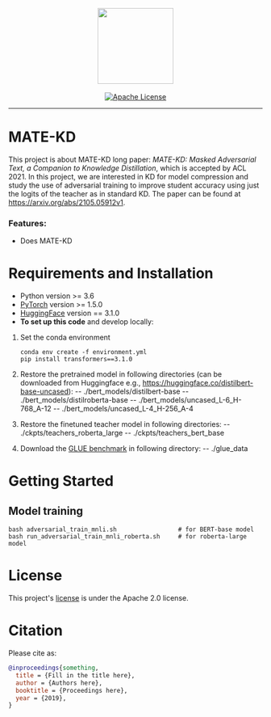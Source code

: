 <p align="center">
  <img src="https://avatars.githubusercontent.com/u/12619994?s=200&v=4" width="150">
  <br />
  <br />
  <a href="LICENSE"><img alt="Apache License" src="https://img.shields.io/badge/License-Apache%202.0-blue.svg" /></a>
</p>

--------------------------------------------------------------------------------

# MATE-KD 

This project is about MATE-KD long paper: *MATE-KD: Masked Adversarial Text, a Companion to Knowledge Distillation*, which is accepted by ACL 2021. 
In this project, we are interested in KD for model compression and study the use of adversarial training to improve student accuracy using just the logits of the teacher as in standard KD.
The paper can be found at https://arxiv.org/abs/2105.05912v1.

### Features:

* Does MATE-KD

# Requirements and Installation

* Python version >= 3.6
* [PyTorch](http://pytorch.org/) version >= 1.5.0
* [HuggingFace](https://huggingface.co/) version == 3.1.0
* **To set up this code** and develop locally:

1.  Set the conda environment
      ```
      conda env create -f environment.yml
      pip install transformers==3.1.0
      ```

2. Restore the pretrained model in following directories (can be downloaded from Huggingface e.g., https://huggingface.co/distilbert-base-uncased):
    -- ./bert_models/distilbert-base
    -- ./bert_models/distilroberta-base
    -- ./bert_models/uncased_L-6_H-768_A-12
    -- ./bert_models/uncased_L-4_H-256_A-4

3. Restore the finetuned teacher model in following directories:
   -- ./ckpts/teachers_roberta_large
   -- ./ckpts/teachers_bert_base

4. Download the [GLUE benchmark](https://gluebenchmark.com/) in following directory:
 	 -- ./glue_data

# Getting Started

## Model training
```
bash adversarial_train_mnli.sh                 # for BERT-base model
bash run_adversarial_train_mnli_roberta.sh     # for roberta-large model
```

# License

This project's [license](LICENSE) is under the Apache 2.0 license.

# Citation

Please cite as:

``` bibtex
@inproceedings{something,
  title = {Fill in the title here},
  author = {Authors here},
  booktitle = {Proceedings here},
  year = {2019},
}
```
